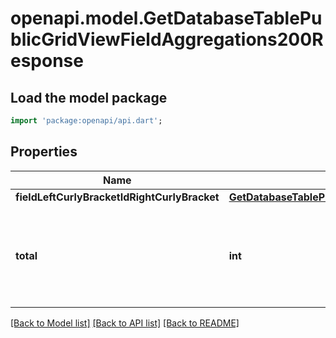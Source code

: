 # openapi.model.GetDatabaseTablePublicGridViewFieldAggregations200Response

## Load the model package
```dart
import 'package:openapi/api.dart';
```

## Properties
Name | Type | Description | Notes
------------ | ------------- | ------------- | -------------
**fieldLeftCurlyBracketIdRightCurlyBracket** | [**GetDatabaseTablePublicGridViewFieldAggregations200ResponseFieldId**](GetDatabaseTablePublicGridViewFieldAggregations200ResponseFieldId.md) |  | [optional] 
**total** | **int** | The total value count. Only returned if `include=total` is specified as GET parameter. | [optional] 

[[Back to Model list]](../README.md#documentation-for-models) [[Back to API list]](../README.md#documentation-for-api-endpoints) [[Back to README]](../README.md)


